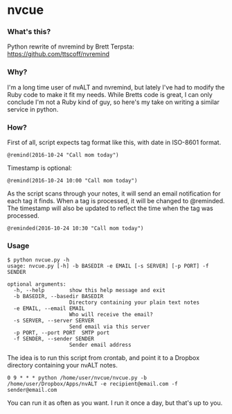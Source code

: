 # nvcue
### What's this?
Python rewrite of nvremind by Brett Terpsta: https://github.com/ttscoff/nvremind

### Why?
I'm a long time user of nvALT and nvremind, but lately I've had to modify the Ruby code to make it fit my needs. While Bretts code is great, I can only conclude I'm not a Ruby kind of guy, so here's my take on writing a similar service in python.

### How?
First of all, script expects tag format like this, with date in ISO-8601 format.

    @remind(2016-10-24 "Call mom today")

Timestamp is optional:

    @remind(2016-10-24 10:00 "Call mom today")

As the script scans through your notes, it will send an email notification for each tag it finds. When a tag is processed, it will be changed to @reminded. The timestamp will also be updated to reflect the time when the tag was processed.

    @reminded(2016-10-24 10:30 "Call mom today")

### Usage
    $ python nvcue.py -h
    usage: nvcue.py [-h] -b BASEDIR -e EMAIL [-s SERVER] [-p PORT] -f SENDER

    optional arguments:
      -h, --help        show this help message and exit
      -b BASEDIR, --basedir BASEDIR
                        Directory containing your plain text notes
      -e EMAIL, --email EMAIL
                        Who will receive the email?
      -s SERVER, --server SERVER
                        Send email via this server
      -p PORT, --port PORT  SMTP port
      -f SENDER, --sender SENDER
                        Sender email address

The idea is to run this script from crontab, and point it to a Dropbox directory containing your nvALT notes.

    0 9 * * * python /home/user/nvcue/nvcue.py -b /home/user/Dropbox/Apps/nvALT -e recipient@email.com -f sender@email.com

You can run it as often as you want. I run it once a day, but that's up to you.

